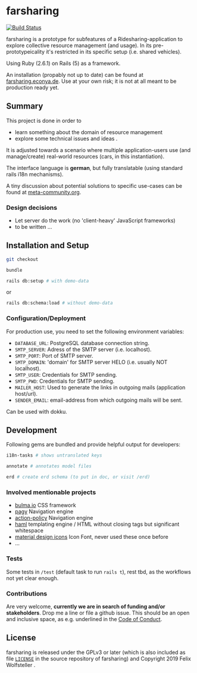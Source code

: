 # farsharing

[![Build Status](https://travis-ci.org/fwolfst/farsharing.svg?branch=master)](https://travis-ci.org/fwolfst/farsharing)

farsharing is a prototype for subfeatures of a Ridesharing-application to explore collective resource management (and usage).
In its pre-prototypeicality it's restricted in its specific setup (i.e. shared vehicles).

Using Ruby (2.6.1) on Rails (5) as a framework.

An installation (propably not up to date) can be found at [farsharing.econya.de](http://farsharing.econya.de). Use at your own risk; it is not at all meant to be production ready yet.

## Summary

This project is done in order to

  - learn something about the domain of resource management
  - explore some technical issues and ideas
.

It is adjusted towards a scenario where multiple application-users use (and manage/create) real-world resources (cars, in this instantiation).

The interface language is **german**, but fully translatable (using standard rails i18n mechanisms).

A tiny discussion about potential solutions to specific use-cases can be found at [meta-community.org](https://meta-community.org/t/resourcenmanagement-mitfahrgelegenheiten-in-sieben-linden-und-bei-euch/206).

### Design decisions

  - Let server do the work (no 'client-heavy' JavaScript frameworks)
  - to be written ...

## Installation and Setup

```bash
git checkout

bundle
```

```bash
rails db:setup # with demo-data
```

or

```bash
rails db:schema:load # without demo-data
```

### Configuration/Deployment

For production use, you need to set the following environment variables:

  * `DATABASE_URL`: PostgreSQL database connection string.
  * `SMTP_SERVER`: Adress of the SMTP server (i.e. localhost).
  * `SMTP_PORT`: Port of SMTP server.
  * `SMTP_DOMAIN`: 'domain' for SMTP server HELO (i.e. usually NOT localhost).
  * `SMTP_USER`: Credentials for SMTP sending.
  * `SMTP_PWD`: Credentials for SMTP sending.
  * `MAILER_HOST`: Used to generate the links in outgoing mails (application host/url).
  * `SENDER_EMAIL`: email-address from which outgoing mails will be sent.

Can be used with dokku.

## Development

Following gems are bundled and provide helpful output for developers:

```bash
i18n-tasks # shows untranslated keys

annotate # annotates model files

erd # create erd schema (to put in doc, or visit /erd)
```

### Involved mentionable projects

  * [bulma.io](bulma.io) CSS framework
  * [pagy]() Navigation engine
  * [action-policy]() Navigation engine
  * [haml]() templating engine / HTML without closing tags but significant whitespace
  * [material design icons]() Icon Font, never used these once before
  * ...


### Tests

Some tests in `/test` (default task to run `rails t`), rest tbd, as the workflows not yet clear enough.

### Contributions

Are very welcome, **currently we are in search of funding and/or stakeholders**.  Drop me a line or file a github issue.
This should be an open and inclusive space, as e.g. underlined in the [Code of Conduct](CODE_OF_CONDUCT.md).

## License

farsharing is released under the GPLv3 or later (which is also included as file [`LICENSE`](LICENSE) in the source repository of farsharing) and Copyright 2019 Felix Wolfsteller .

